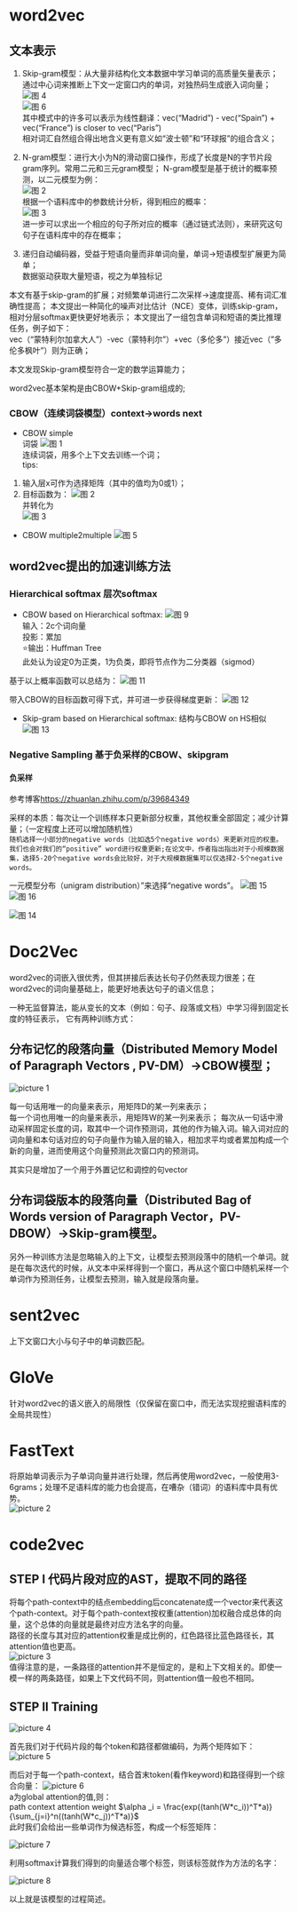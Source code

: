 <!--
 * @Author: Suez_kip 287140262@qq.com
 * @Date: 2022-10-27 20:47:46
 * @LastEditTime: 2022-11-28 11:36:38
 * @LastEditors: Suez_kip
 * @Description: 
-->
# word2vec

## 文本表示

1. Skip-gram模型：从大量非结构化文本数据中学习单词的高质量矢量表示；  
通过中心词来推断上下文一定窗口内的单词，对独热码生成嵌入词向量；  
![图 4](../images/f3214d61d6d1123f3319afb9a218658d18f5905b2033e46c010f38a538e4a26a.png)  
![图 6](../images/8e396dabd5689e8782b15700db2f7c8c249b622f26ac553153e5992f1570bb4b.png)  
其中模式中的许多可以表示为线性翻译：vec(“Madrid”) - vec(“Spain”) + vec(“France”) is closer to vec(“Paris”)  
相对词汇自然组合得出地含义更有意义如“波士顿”和“环球报”的组合含义；  

1. N-gram模型：进行大小为N的滑动窗口操作，形成了长度是N的字节片段gram序列。常用二元和三元gram模型；
N-gram模型是基于统计的概率预测，以二元模型为例：  
![图 2](../images/ddc201a22f9f543c600958c497d6753ce977266b21ff1e15a444968946e0806d.png)  
根据一个语料库中的参数统计分析，得到相应的概率：  
![图 3](../images/5c2f9e59ab18bd4f665f99464044b3102e1170414a279124d92d00caf59b6792.png)  
进一步可以求出一个相应的句子所对应的概率（通过链式法则），来研究这句句子在语料库中的存在概率；  

1. 递归自动编码器，受益于短语向量而非单词向量，单词->短语模型扩展更为简单；  
数据驱动获取大量短语，视之为单独标记

本文有基于skip-gram的扩展；对频繁单词进行二次采样->速度提高、稀有词汇准确性提高；
本文提出一种简化的噪声对比估计（NCE）变体，训练skip-gram，相对分层softmax更快更好地表示；
本文提出了一组包含单词和短语的类比推理任务，例子如下：  
vec（“蒙特利尔加拿大人”）-vec（蒙特利尔”）+vec（多伦多”）接近vec（”多伦多枫叶”）则为正确；  

本文发现Skip-gram模型符合一定的数学运算能力；

word2vec基本架构是由CBOW+Skip-gram组成的;

### CBOW（连续词袋模型）context->words next

- CBOW simple  
词袋
![图 1](../images/2fa58824c9385a4b95b986bfb2866812e7127b0e128cddd632772a02324f4357.png)  
连续词袋，用多个上下文去训练一个词；  
tips:

1. 输入层x可作为选择矩阵（其中的值均为0或1）；
2. 目标函数为：
![图 2](../images/8a557a07ce42d0ebecc344942fd0de92ead30bfd760ef320d80894db7230c8fb.png)  
并转化为  
![图 3](../images/7c08f4ff7b5548f5af4cc3a43cbf2167349f75c9dc79617f179f60840847926f.png)  

- CBOW multiple2multiple
![图 5](../images/4b17a3db995ce5eac634e763d13f40dd3b23132a3abdd41e3f5c26232e6b79fc.png)  

## word2vec提出的加速训练方法

### Hierarchical softmax 层次softmax

- CBOW based on Hierarchical softmax:
![图 9](../images/9a6edbcab25aacf3a0e0be2e630ab7d7172e7cd16bef807634dcc02f631044a0.png)  
输入：2c个词向量  
投影：累加  
⭐输出：Huffman Tree  
此处认为设定0为正类，1为负类，即将节点作为二分类器（sigmod）
  
基于以上概率函数可以总结为：
![图 11](../images/4aacf544596a5b7ea04cee1291025606046ec58c3847bab5c0298bebb60993c6.png)  

带入CBOW的目标函数可得下式，并可进一步获得梯度更新：
![图 12](../images/49bf61511c454d39a0bdad3b1c5b97f0c14f45f7fa217143af56988bc714d73c.png)  

- Skip-gram based on Hierarchical softmax:
结构与CBOW on HS相似
![图 13](../images/9531cc7e4c004c48c7b7c0ba748ab4a42cff5ece04e7a06a8b3873e8d6423019.png)  

### Negative Sampling 基于负采样的CBOW、skipgram

#### 负采样

参考博客<https://zhuanlan.zhihu.com/p/39684349>

采样的本质：每次让一个训练样本只更新部分权重，其他权重全部固定；减少计算量；（一定程度上还可以增加随机性）  
```随机选择一小部分的negative words（比如选5个negative words）来更新对应的权重。我们也会对我们的“positive” word进行权重更新;在论文中，作者指出指出对于小规模数据集，选择5-20个negative words会比较好，对于大规模数据集可以仅选择2-5个negative words。```  

一元模型分布（unigram distribution）”来选择“negative words”。
![图 15](../images/0e5b7911edea5ceab0e525168d5977917ff349ec78366f3c2968131f2cfb9b9b.png)  
![图 16](../images/77c06f7e608d30df1cb673c3aa30f28f7ff6086b89e5a6a265edc7e013fdd09e.png)  

![图 14](../images/5e0a7abbaf37f08ae5beeec580ed112d8be09db22ae2b31dd72c852402ba5d12.png)  

# Doc2Vec

word2vec的词嵌入很优秀，但其拼接后表达长句子仍然表现力很差；在word2vec的词向量基础上，能更好地表达句子的语义信息；  

一种无监督算法，能从变长的文本（例如：句子、段落或文档）中学习得到固定长度的特征表示， 它有两种训练方式：

## 分布记忆的段落向量（Distributed Memory Model of Paragraph Vectors , PV-DM）->CBOW模型；
![picture 1](../images/846a5d76e90a42094476c215d76b1fcb447b345bc56db2a2afd7e7f86a7e51af.png)  

每一句话用唯一的向量来表示，用矩阵D的某一列来表示；  
每一个词也用唯一的向量来表示，用矩阵W的某一列来表示；
每次从一句话中滑动采样固定长度的词，取其中一个词作预测词，其他的作为输入词。输入词对应的词向量和本句话对应的句子向量作为输入层的输入，相加求平均或者累加构成一个新的向量，进而使用这个向量预测此次窗口内的预测词。

其实只是增加了一个用于外置记忆和调控的句vector

## 分布词袋版本的段落向量（Distributed Bag of Words version of Paragraph Vector，PV-DBOW）->Skip-gram模型。

另外一种训练方法是忽略输入的上下文，让模型去预测段落中的随机一个单词。就是在每次迭代的时候，从文本中采样得到一个窗口，再从这个窗口中随机采样一个单词作为预测任务，让模型去预测，输入就是段落向量。

# sent2vec

上下文窗口大小与句子中的单词数匹配。

# GloVe

针对word2vec的语义嵌入的局限性（仅保留在窗口中，而无法实现挖掘语料库的全局共现性）

# FastText 

将原始单词表示为子单词向量并进行处理，然后再使用word2vec，一般使用3-6grams；处理不足语料库的能力也会提高，在嘈杂（错词）的语料库中具有优势。  
![picture 2](../images/7106938f98516fc100935d90c6fdfcfad1e58ca50d5457a458b5612a36bc4ad8.png)  

# code2vec

## STEP I 代码片段对应的AST，提取不同的路径

将每个path-context中的结点embedding后concatenate成一个vector来代表这个path-context。对于每个path-context按权重(attention)加权融合成总体的向量，这个总体的向量就是最终对应方法名字的向量。  
路径的长度与其对应的attention权重是成比例的，红色路径比蓝色路径长，其attention值也更高。  
![picture 3](../images/32124a95d85072bbf4b403e080cc0d85301b2975bd1c21c95c63b5400474b197.png)  
值得注意的是，一条路径的attention并不是恒定的，是和上下文相关的。即使一模一样的两条路径，如果上下文代码不同，则attention值一般也不相同。

## STEP II Training

![picture 4](../images/ad8d5720b747c12158c2bddcf7e04c39ab191fd8a6f0a60ef92662bddfaf5690.png)  

首先我们对于代码片段的每个token和路径都做编码，为两个矩阵如下：  
![picture 5](../images/741055203c352887208197ffe4ac387a82176e98eb19625f7c3500f6b0b662ec.png)  

而后对于每一个path-context，结合首末token(看作keyword)和路径得到一个综合向量：
![picture 6](../images/9894d1a803feb185a053e4128e50b7bf69956ac7b0bd149ca2142cfd649ca816.png)  
a为global attention的值,则：  
path context attention weight $\alpha _i = \frac{exp((tanh(W*c_i))^T*a)}{\sum_{j=i}^n((tanh(W*c_j))^T*a)}$  
此时我们会给出一些单词作为候选标签，构成一个标签矩阵：

![picture 7](../images/1102d129f6041ecfd5bd4a664217345219773876253e509f139782f3ae397bef.png)  

利用softmax计算我们得到的向量适合哪个标签，则该标签就作为方法的名字：  

![picture 8](../images/36bd93c7bbc705b92a76f07b10d1d89888f6898da07299b646849694a003fe95.png)  

以上就是该模型的过程简述。